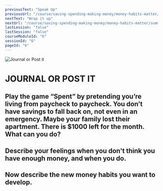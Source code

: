 ```yaml
---
previousText: "Speak Up"
previousUrl: "/course/saving-spending-making-money/money-habits-matter/discussion"
nextText: "Wrap it up"
nextUrl: "/course/saving-spending-making-money/money-habits-matter/summary"
lastLession: "false"
lastSession: "false"
courseModuleId: "6"
sessionId: "6"
pageId: "6"
---
```



![Journal or Post it](/assets/img/journal-it.png)
# JOURNAL OR POST IT

## Play the game “Spent” by pretending you’re living from paycheck to paycheck. You don’t have savings to fall back on, not even in an emergency. Maybe your family lost their apartment. There is $1000 left for the month. What can you do?

 ## Describe your feelings when you don't think you have enough money, and when you do.
<sparkle-feed-post assignment-name="Describe your feelings when you don't think you have enough money, and when you do." ></sparkle-feed-post>

## Now describe the new money habits you want to develop.
<sparkle-feed-post assignment-name="Now describe the new money habits you want to develop." ></sparkle-feed-post>

